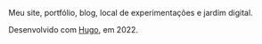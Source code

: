 Meu site, portfólio, blog, local de experimentações e jardim digital.


Desenvolvido com [Hugo](ttps://gohugo.io/), em 2022.
